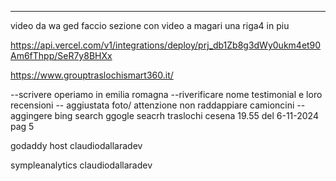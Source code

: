---

video da wa ged faccio sezione con video a magari una riga4 in piu

https://api.vercel.com/v1/integrations/deploy/prj_db1Zb8g3dWy0ukm4et90Am6fThpp/SeR7y8BHXx

https://www.grouptraslochismart360.it/

--scrivere operiamo in emilia romagna
--riverificare nome testimonial e loro recensioni
-- aggiustata foto/ attenzione non raddappiare camioncini
-- aggingere bing search
ggogle seacrh traslochi cesena 19.55 del 6-11-2024 pag 5

godaddy host claudiodallaradev

sympleanalytics claudiodallaradev
